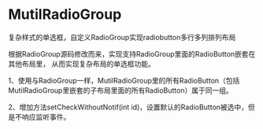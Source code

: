 # MutilRadioGroup
复杂样式的单选框，自定义RadioGroup实现radiobutton多行多列排列布局

根据RadioGroup源码修改而来，实现支持RadioGroup里面的RadioButton嵌套在其他布局里，
从而实现复杂布局的单选框功能。

1、使用与RadioGroup一样，MutilRadioGroup里的所有RadioButton（包括MutilRadioGroup里嵌套的子布局里面的所有RadioButton）属于同一组。

2、增加方法setCheckWithoutNotif(int id)，设置默认的RadioButton被选中，但是不响应监听事件。
